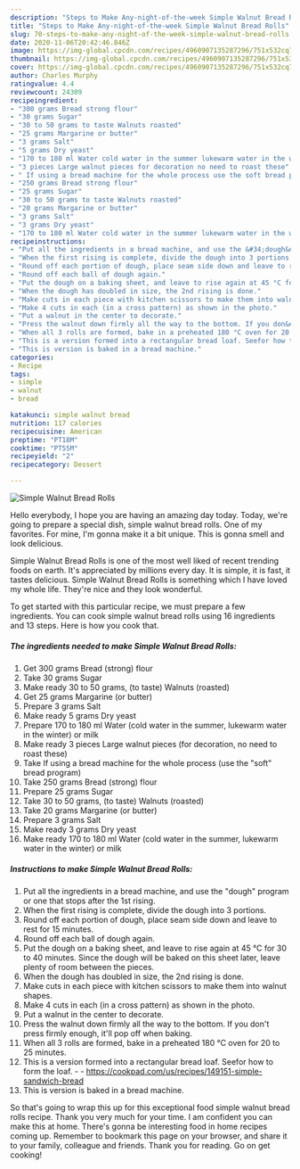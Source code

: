 ```yaml
---
description: "Steps to Make Any-night-of-the-week Simple Walnut Bread Rolls"
title: "Steps to Make Any-night-of-the-week Simple Walnut Bread Rolls"
slug: 70-steps-to-make-any-night-of-the-week-simple-walnut-bread-rolls
date: 2020-11-06T20:42:46.846Z
image: https://img-global.cpcdn.com/recipes/4960907135287296/751x532cq70/simple-walnut-bread-rolls-recipe-main-photo.jpg
thumbnail: https://img-global.cpcdn.com/recipes/4960907135287296/751x532cq70/simple-walnut-bread-rolls-recipe-main-photo.jpg
cover: https://img-global.cpcdn.com/recipes/4960907135287296/751x532cq70/simple-walnut-bread-rolls-recipe-main-photo.jpg
author: Charles Murphy
ratingvalue: 4.4
reviewcount: 24309
recipeingredient:
- "300 grams Bread strong flour"
- "30 grams Sugar"
- "30 to 50 grams to taste Walnuts roasted"
- "25 grams Margarine or butter"
- "3 grams Salt"
- "5 grams Dry yeast"
- "170 to 180 ml Water cold water in the summer lukewarm water in the winter or milk"
- "3 pieces Large walnut pieces for decoration no need to roast these"
- " If using a bread machine for the whole process use the soft bread program"
- "250 grams Bread strong flour"
- "25 grams Sugar"
- "30 to 50 grams to taste Walnuts roasted"
- "20 grams Margarine or butter"
- "3 grams Salt"
- "3 grams Dry yeast"
- "170 to 180 ml Water cold water in the summer lukewarm water in the winter or milk"
recipeinstructions:
- "Put all the ingredients in a bread machine, and use the &#34;dough&#34; program or one that stops after the 1st rising."
- "When the first rising is complete, divide the dough into 3 portions."
- "Round off each portion of dough, place seam side down and leave to rest for 15 minutes."
- "Round off each ball of dough again."
- "Put the dough on a baking sheet, and leave to rise again at 45 °C for 30 to 40 minutes. Since the dough will be baked on this sheet later, leave plenty of room between the pieces."
- "When the dough has doubled in size, the 2nd rising is done."
- "Make cuts in each piece with kitchen scissors to make them into walnut shapes."
- "Make 4 cuts in each (in a cross pattern) as shown in the photo."
- "Put a walnut in the center to decorate."
- "Press the walnut down firmly all the way to the bottom. If you don&#39;t press firmly enough, it&#39;ll pop off when baking."
- "When all 3 rolls are formed, bake in a preheated 180 °C oven for 20 to 25 minutes."
- "This is a version formed into a rectangular bread loaf. Seefor how to form the loaf.  https://cookpad.com/us/recipes/149151-simple-sandwich-bread"
- "This is version is baked in a bread machine."
categories:
- Recipe
tags:
- simple
- walnut
- bread

katakunci: simple walnut bread 
nutrition: 117 calories
recipecuisine: American
preptime: "PT18M"
cooktime: "PT55M"
recipeyield: "2"
recipecategory: Dessert

---
```



![Simple Walnut Bread Rolls](https://img-global.cpcdn.com/recipes/4960907135287296/751x532cq70/simple-walnut-bread-rolls-recipe-main-photo.jpg)

Hello everybody, I hope you are having an amazing day today. Today, we're going to prepare a special dish, simple walnut bread rolls. One of my favorites. For mine, I'm gonna make it a bit unique. This is gonna smell and look delicious.

Simple Walnut Bread Rolls is one of the most well liked of recent trending foods on earth. It's appreciated by millions every day. It is simple, it is fast, it tastes delicious. Simple Walnut Bread Rolls is something which I have loved my whole life. They're nice and they look wonderful.




To get started with this particular recipe, we must prepare a few ingredients. You can cook simple walnut bread rolls using 16 ingredients and 13 steps. Here is how you cook that.

<!--inarticleads1-->

##### The ingredients needed to make Simple Walnut Bread Rolls:

1. Get 300 grams Bread (strong) flour
1. Take 30 grams Sugar
1. Make ready 30 to 50 grams, (to taste) Walnuts (roasted)
1. Get 25 grams Margarine (or butter)
1. Prepare 3 grams Salt
1. Make ready 5 grams Dry yeast
1. Prepare 170 to 180 ml Water (cold water in the summer, lukewarm water in the winter) or milk
1. Make ready 3 pieces Large walnut pieces (for decoration, no need to roast these)
1. Take  If using a bread machine for the whole process (use the &#34;soft&#34; bread program)
1. Take 250 grams Bread (strong) flour
1. Prepare 25 grams Sugar
1. Take 30 to 50 grams, (to taste) Walnuts (roasted)
1. Take 20 grams Margarine (or butter)
1. Prepare 3 grams Salt
1. Make ready 3 grams Dry yeast
1. Make ready 170 to 180 ml Water (cold water in the summer, lukewarm water in the winter) or milk




<!--inarticleads2-->

##### Instructions to make Simple Walnut Bread Rolls:

1. Put all the ingredients in a bread machine, and use the &#34;dough&#34; program or one that stops after the 1st rising.
1. When the first rising is complete, divide the dough into 3 portions.
1. Round off each portion of dough, place seam side down and leave to rest for 15 minutes.
1. Round off each ball of dough again.
1. Put the dough on a baking sheet, and leave to rise again at 45 °C for 30 to 40 minutes. Since the dough will be baked on this sheet later, leave plenty of room between the pieces.
1. When the dough has doubled in size, the 2nd rising is done.
1. Make cuts in each piece with kitchen scissors to make them into walnut shapes.
1. Make 4 cuts in each (in a cross pattern) as shown in the photo.
1. Put a walnut in the center to decorate.
1. Press the walnut down firmly all the way to the bottom. If you don&#39;t press firmly enough, it&#39;ll pop off when baking.
1. When all 3 rolls are formed, bake in a preheated 180 °C oven for 20 to 25 minutes.
1. This is a version formed into a rectangular bread loaf. Seefor how to form the loaf. -  - https://cookpad.com/us/recipes/149151-simple-sandwich-bread
1. This is version is baked in a bread machine.




So that's going to wrap this up for this exceptional food simple walnut bread rolls recipe. Thank you very much for your time. I am confident you can make this at home. There's gonna be interesting food in home recipes coming up. Remember to bookmark this page on your browser, and share it to your family, colleague and friends. Thank you for reading. Go on get cooking!
